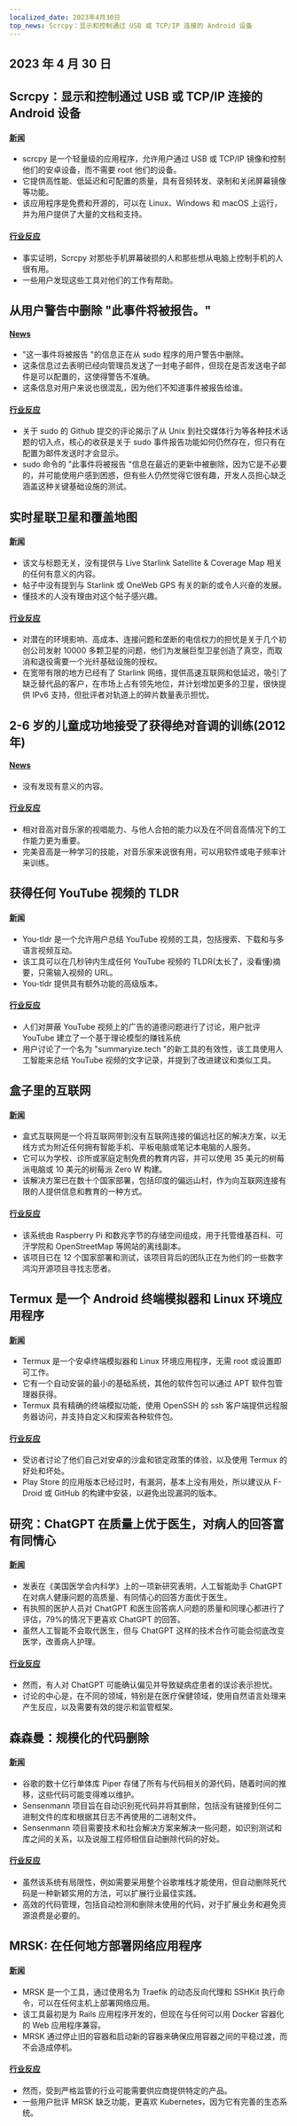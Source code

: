 ```yaml
---
localized_date: 2023年4月30日
top_news: Scrcpy：显示和控制通过 USB 或 TCP/IP 连接的 Android 设备
---
```


## 2023 年 4 月 30 日

## Scrcpy：显示和控制通过 USB 或 TCP/IP 连接的 Android 设备

#### [新闻](https://github.com/Genymobile/scrcpy)

- scrcpy 是一个轻量级的应用程序，允许用户通过 USB 或 TCP/IP 镜像和控制他们的安卓设备，而不需要 root 他们的设备。
- 它提供高性能、低延迟和可配置的质量，具有音频转发、录制和关闭屏幕镜像等功能。
- 该应用程序是免费和开源的，可以在 Linux、Windows 和 macOS 上运行，并为用户提供了大量的文档和支持。

#### [行业反应](http://news.ycombinator.com/item?id=35749366)

- 事实证明，Scrcpy 对那些手机屏幕破损的人和那些想从电脑上控制手机的人很有用。
- 一些用户发现这些工具对他们的工作有帮助。

## 从用户警告中删除 "此事件将被报告。"

#### [News](https://github.com/sudo-project/sudo/commit/6aa320c96a37613663e8de4c275bd6c490466b01)

- "这一事件将被报告 "的信息正在从 sudo 程序的用户警告中删除。
- 这条信息过去表明已经向管理员发送了一封电子邮件，但现在是否发送电子邮件是可以配置的，这使得警告不准确。
- 这条信息对用户来说也很混乱，因为他们不知道事件被报告给谁。

#### [行业反应](http://news.ycombinator.com/item?id=35752237)

- 关于 sudo 的 Github 提交的评论揭示了从 Unix 到社交媒体行为等各种技术话题的切入点，核心的收获是关于 sudo 事件报告功能如何仍然存在，但只有在配置为邮件发送时才会显示。
- sudo 命令的 "此事件将被报告 "信息在最近的更新中被删除，因为它是不必要的，并可能使用户感到困惑，但有些人仍然觉得它很有趣，开发人员担心缺乏涵盖这种关键基础设施的测试。

## 实时星联卫星和覆盖地图

#### [新闻](https://satellitemap.space/)

- 该文与标题无关，没有提供与 Live Starlink Satellite & Coverage Map 相关的任何有意义的内容。
- 帖子中没有提到与 Starlink 或 OneWeb GPS 有关的新的或令人兴奋的发展。
- 懂技术的人没有理由对这个帖子感兴趣。

#### [行业反应](http://news.ycombinator.com/item?id=35749130)

- 对潜在的环境影响、高成本、连接问题和垄断的电信权力的担忧是关于几个初创公司发射 10000 多颗卫星的问题，他们为发展巨型卫星创造了真空，而取消和退役需要一个光纤基础设施的授权。
- 在宽带有限的地方已经有了 Starlink 网络，提供高速互联网和低延迟，吸引了缺乏替代品的客户，在市场上占有领先地位，并计划增加更多的卫星，很快提供 IPv6 支持，但批评者对轨道上的碎片数量表示担忧。

## 2-6 岁的儿童成功地接受了获得绝对音调的训练(2012 年)

#### [News](https://journals.sagepub.com/doi/abs/10.1177/0305735612463948)

- 没有发现有意义的内容。

#### [行业反应](http://news.ycombinator.com/item?id=35753838)

- 相对音高对音乐家的视唱能力、与他人合拍的能力以及在不同音高情况下的工作能力更为重要。
- 完美音高是一种学习的技能，对音乐家来说很有用，可以用软件或电子频率计来训练。

## 获得任何 YouTube 视频的 TLDR

#### [新闻](https://www.you-tldr.com/)

- You-tldr 是一个允许用户总结 YouTube 视频的工具，包括搜索、下载和与多语言视频互动。
- 该工具可以在几秒钟内生成任何 YouTube 视频的 TLDR(太长了，没看懂)摘要，只需输入视频的 URL。
- You-tldr 提供具有额外功能的高级版本。

#### [行业反应](http://news.ycombinator.com/item?id=35754793)

- 人们对屏蔽 YouTube 视频上的广告的道德问题进行了讨论，用户批评 YouTube 建立了一个基于理论模型的赚钱系统
- 用户讨论了一个名为 "summaryize.tech "的新工具的有效性，该工具使用人工智能来总结 YouTube 视频的文字记录，并提到了改进建议和类似工具。

## 盒子里的互联网

#### [新闻](https://internet-in-a-box.org/)

- 盒式互联网是一个将互联网带到没有互联网连接的偏远社区的解决方案，以无线方式为附近任何拥有智能手机、平板电脑或笔记本电脑的人服务。
- 它可以为学校、诊所或家庭定制免费的教育内容，并可以使用 35 美元的树莓派电脑或 10 美元的树莓派 Zero W 构建。
- 该解决方案已在数十个国家部署，包括印度的偏远山村，作为向互联网连接有限的人提供信息和教育的一种方式。

#### [行业反应](http://news.ycombinator.com/item?id=35750165)

- 该系统由 Raspberry Pi 和数兆字节的存储空间组成，用于托管维基百科、可汗学院和 OpenStreetMap 等网站的离线副本。
- 该项目已在 12 个国家部署和测试，该项目背后的团队正在为他们的一些数字鸿沟开源项目寻找志愿者。

## Termux 是一个 Android 终端模拟器和 Linux 环境应用程序

#### [新闻](https://termux.dev/en/)

- Termux 是一个安卓终端模拟器和 Linux 环境应用程序，无需 root 或设置即可工作。
- 它有一个自动安装的最小的基础系统，其他的软件包可以通过 APT 软件包管理器获得。
- Termux 具有精确的终端模拟功能，使用 OpenSSH 的 ssh 客户端提供远程服务器访问，并支持自定义和探索各种软件包。

#### [行业反应](http://news.ycombinator.com/item?id=35752756)

- 受访者讨论了他们自己对安卓的沙盒和锁定政策的体验，以及使用 Termux 的好处和坏处。
- Play Store 的应用版本已经过时，有漏洞，基本上没有用处，所以建议从 F-Droid 或 GitHub 的构建中安装，以避免出现漏洞的版本。

## 研究：ChatGPT 在质量上优于医生，对病人的回答富有同情心

#### [新闻](https://today.ucsd.edu/story/study-finds-chatgpt-outperforms-physicians-in-high-quality-empathetic-answers-to-patient-questions)

- 发表在《美国医学会内科学》上的一项新研究表明，人工智能助手 ChatGPT 在对病人健康问题的高质量、有同情心的回答方面优于医生。
- 有执照的医护人员对 ChatGPT 和医生回答病人问题的质量和同理心都进行了评估，79%的情况下更喜欢 ChatGPT 的回答。
- 虽然人工智能不会取代医生，但与 ChatGPT 这样的技术合作可能会彻底改变医学，改善病人护理。

#### [行业反应](http://news.ycombinator.com/item?id=35751276)

- 然而，有人对 ChatGPT 可能确认偏见并导致疑病症患者的误诊表示担忧。
- 讨论的中心是，在不同的领域，特别是在医疗保健领域，使用自然语言处理来产生反应，以及需要有效的提示和监管框架。

## 森森曼：规模化的代码删除

#### [新闻](https://testing.googleblog.com/2023/04/sensenmann-code-deletion-at-scale.html)

- 谷歌的数十亿行单体库 Piper 存储了所有与代码相关的源代码，随着时间的推移，这些代码可能变得难以维护。
- Sensenmann 项目旨在自动识别死代码并将其删除，包括没有链接到任何二进制文件的库和根据其日志不再使用的二进制文件。
- Sensenmann 项目需要技术和社会解决方案来解决一些问题，如识别测试和库之间的关系，以及说服工程师相信自动删除代码的好处。

#### [行业反应](http://news.ycombinator.com/item?id=35755841)

- 虽然该系统有局限性，例如需要采用整个谷歌堆栈才能使用，但自动删除死代码是一种新颖实用的方法，可以扩展行业最佳实践。
- 高效的代码管理，包括自动检测和删除未使用的代码，对于扩展业务和避免资源浪费是必要的。

## MRSK: 在任何地方部署网络应用程序

#### [新闻](https://mrsk.dev/)

- MRSK 是一个工具，通过使用名为 Traefik 的动态反向代理和 SSHKit 执行命令，可以在任何主机上部署网络应用。
- 该工具最初是为 Rails 应用程序开发的，但现在与任何可以用 Docker 容器化的 Web 应用程序兼容。
- MRSK 通过停止旧的容器和启动新的容器来确保应用容器之间的平稳过渡，而不会造成停机。

#### [行业反应](http://news.ycombinator.com/item?id=35753106)

- 然而，受到严格监管的行业可能需要供应商提供特定的产品。
- 一些用户批评 MRSK 缺乏功能，更喜欢 Kubernetes，因为它有完善的生态系统。
